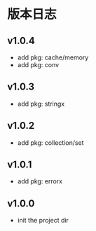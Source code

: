 版本日志
================
## v1.0.4

- add pkg: cache/memory
- add pkg: conv

## v1.0.3

- add pkg: stringx

## v1.0.2

- add pkg: collection/set

## v1.0.1

- add pkg: errorx

## v1.0.0

- init the project dir
